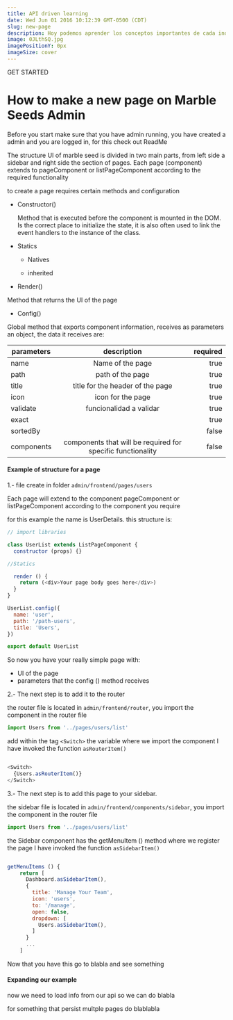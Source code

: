 ```yaml
---
title: API driven learning
date: Wed Jun 01 2016 10:12:39 GMT-0500 (CDT)
slug: new-page
description: Hoy podemos aprender los conceptos importantes de cada industria leyendo la documentación del API de los grandes del mercado.
image: 0JLthSQ.jpg
imagePositionY: 0px
imageSize: cover
---
```


GET STARTED

# How to make a new page on Marble Seeds Admin

Before you start make sure that you have admin running, you have created a admin and you are logged in, for this check out ReadMe

The structure UI of marble seed is divided in two main parts, from left side a sidebar and right side the section of pages. Each page (component) extends to pageComponent or listPageComponent according to the required functionality

to create a page requires certain methods and configuration


+	Constructor()

	Method that is executed before the component is mounted in the DOM. Is the correct place to initialize the state, it is also often used to link the event handlers to the instance of the class.

+	Statics

	- Natives
	
	- inherited
	
+	Render()

Method that returns the UI of the page


+	Config()

Global method that exports component information, receives as parameters an object, the data it receives are:

| parameters        | description           | required  |
| ------------- |:-------------:| -----:|
| name     | Name of the page| true |
| path      | path of the page      |   true |
| title | title for the header of the page      |   true |
| icon | icon for the page      |    true |
| validate | funcionalidad a validar      |    true |
| exact |       |    true |
| sortedBy |       |    false |
| components | components that will be required for specific functionality    |    false |





#### Example of structure for a page

1.- file create in folder `admin/frontend/pages/users`

Each page will extend to the component pageComponent or listPageComponent according to the component you require

for this example the name is UserDetails. this structure is:

```javascript
// import libraries

class UserList extends ListPageComponent {
  constructor (props) {}

//Statics

  render () {   
    return (<div>Your page body goes here</div>)
  }
}

UserList.config({
  name: 'user',
  path: '/path-users',
  title: 'Users',
})

export default UserList

```

So now you have your really simple page with:

+ UI of the page
+ parameters that the config () method receives


2.- The next step is to add it to the router

the router file is located in `admin/frontend/router`, you import the component in the router file

```javascript
import Users from '../pages/users/list'
```

add within the tag `<Switch>` the variable where we import the component I have invoked the function `asRouterItem()`

```javascript

<Switch>
  {Users.asRouterItem()}      
</Switch>

```

3.- The next step is to add this page to your sidebar.

the sidebar file is located in `admin/frontend/components/sidebar`, you import the component in the router file

```javascript
import Users from '../pages/users/list'
```

the Sidebar component has the getMenuItem () method where we register the page I have invoked the function `asSidebarItem()`

```javascript

getMenuItems () {
    return [
      Dashboard.asSidebarItem(),
      {
        title: 'Manage Your Team',
        icon: 'users',
        to: '/manage',
        open: false,
        dropdown: [
          Users.asSidebarItem(),
        ]
      }
      ...
    ]
```

Now that you have this go to blabla and see something


#### Expanding our example

now we need to load info from our api so we can do blabla

for something that persist multple pages do blablabla
















